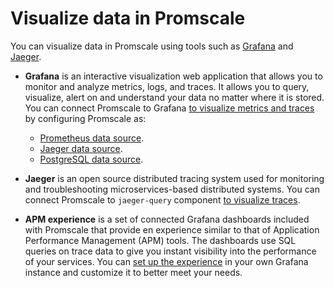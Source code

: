 # Visualize data in Promscale
You can visualize data in Promscale using tools such as
[Grafana][grafana-homepage] and [Jaeger][jaeger-homepage].

* **Grafana** is an interactive visualization web application that allows you to monitor and
  analyze metrics, logs, and traces. It allows you to query, visualize, alert on
  and understand your data no matter where it is stored. You can connect
  Promscale to Grafana [to visualize metrics and traces][grafana-promscale] by 
  configuring Promscale as:
    * [Prometheus data source][promscale-as-prometheus]. 
    * [Jaeger data source][promscale-as-jaeger].
    * [PostgreSQL data source][promscale-as-postgresql]. 

* **Jaeger** is an open source distributed tracing system used for monitoring
and troubleshooting microservices-based distributed systems. You can connect
Promscale to `jaeger-query` component [to visualize traces][jaeger-promscale].

* **APM experience** is a set of connected Grafana dashboards included with
Promscale that provide en experience similar to that of Application Performance
Management (APM) tools. The dashboards use SQL queries on trace data to give
you instant visibility into the performance of your services. You can 
[set up the experience][apm-experience] in your own Grafana instance and
customize it to better meet your needs.

[grafana-homepage]:https://grafana.com
[jaeger-homepage]: https://www.jaegertracing.io/
[grafana-promscale]: /visualize-data/grafana
[jaeger-promscale]: /visualize-data/jaeger
[promscale-as-prometheus]:
    /visualize-data/grafana/#promscale-as-prometheus-datasource
[promscale-as-jaeger]: /visualize-data/grafana/#promscale-as-jaeger-datasource
[promscale-as-postgresql]:
    /visualize-data/grafana/#promscale-as-postgresql-datasource
[apm-experience]:/visualize-data/apm-experience/